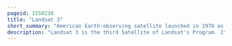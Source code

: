 ```yaml
---
pageid: 1550230
title: "Landsat 3"
short_summary: "American Earth-observing satellite launched in 1978 as part of the Landsat program"
description: "Landsat 3 is the third Satellite of Landsat's Program. It was launched on 5 March 1978 with the primary Goal of providing a global Archive of Satellite Images. Unlike later Landsat Satellites, Landsat 3 was managed solely by Nasa. On 7 September 1983 landsat 3 was decommissioned beyond its design Life of one Year. The Data collected during Landsat 3's Lifetime was used by 31 Countries. Countries that can not afford their own Satellite are able to use the Data for ecological Preservation Efforts and to determine the Location of natural Resources."
---
```

